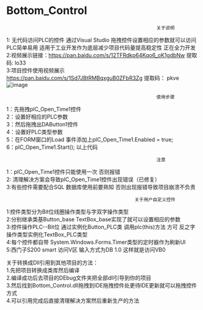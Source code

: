 # Bottom_Control 
                                                           关于说明  
1: 无代码访问PLC的控件 通过Visual Studio 拖拽控件设置相应的参数就可以访问PLC简单易用 适用于工业开发作为底层减少项目代码量提高稳定性  正在全力开发  
2:视频展示链接：https://pan.baidu.com/s/12TFRdkp64Kqo6_oK1gdbNw 提取码: lo33  
3:项目控件使用视频展示 https://pan.baidu.com/s/1Sd7JBtRMBqxguB0ZFbR3Zg 提取码： pkve   
![image](https://user-images.githubusercontent.com/60955669/109391193-d1d9f980-7950-11eb-9e46-09c125089a27.png)

                                                           使用步骤 
1：先拖拽plC_Open_Time1控件   
2：设置好相应的PLC参数  
3：然后拖拽出DAButton1控件  
4：设置好PLC类型参数  
5：在FORM窗口的Load 事件添加上plC_Open_Time1.Enabled = true;  
6：plC_Open_Time1.Start(); 以上代码   

                                                           注意  
 1：plC_Open_Time1控件只能使用一次  否则报错    
 2: 清理解决方案会导致plC_Open_Time1控件出现错误（已修复）   
 3:有些控件需要配合SQL 数据库使用前要熟知 否则出现报错导致项目崩溃不负责  
 
                                                   关于用户自定义控件   
 1:控件类型分为Bit位线圈操作类型与字双字操作类型   
 2:分别继承类基Button_base TextBox_base实现了就可以设置相应的参数  
 3:控件操作PLC--Bit位 通过实例化Button_PLC类 调用plc(this)方法 方可 反之字操作类型实例化TextBox_PLC类型  
 4:每个控件都自带 System.Windows.Forms.Timer类型的定时器作为刷新UI  
 5:西门子S200 smart 访问V区 输入方式为DB 1.0 这样就是访问VB0
 
 
  关于转换成Dll引用到其他项目的方法：  
1.先把项目转换成类库然后编译     
2.编译成功后去项目的DEbug文件夹把全部dll引导到你的项目  
3.然后找到Bottom_Control.dll拖拽到IDE拖拽控件处更待IDE更新就可以拖拽控件方式  
4.可以引用完成后直接清理解决方案然后重新生产的方法  

